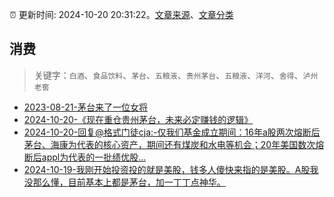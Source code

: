 :alarm_clock: 更新时间: 2024-10-20 20:31:22。[文章来源](/README.md)、[文章分类](/TAGS.md)

## 消费


> 关键字：`白酒`、`食品饮料`、`茅台`、`五粮液`、`贵州茅台`、`五粮液`、`洋河`、`舍得`、`泸州老窖`



- [2023-08-21-茅台来了一位女将](https://www.aicaijing.com.cn/article/18587) 
- [2024-10-20-《现在重仓贵州茅台，未来必定赚钱的逻辑》](https://xueqiu.com/1247219195/308767708) 
- [2024-10-20-回复@格式门徒cja:-仅我们基金成立期间：16年a股两次熔断后茅台、海康为代表的核心资产，期间还有煤炭和水电等机会；20年美国数次熔断后appl为代表的一批绩优股...](https://xueqiu.com/1965894836/308744119) 
- [2024-10-19-我刚开始投资投的就是美股，钱多人傻快来指的是美股。A股我没那么懂，目前基本上都是茅台，加一丁丁点神华。](https://xueqiu.com/1247347556/308687672) 
